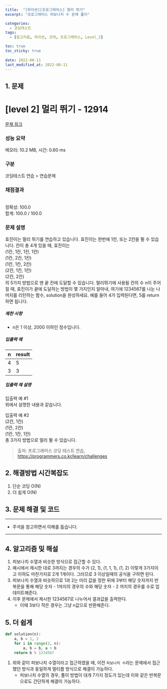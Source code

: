 ```yaml
---
title:  "[파이썬][프로그래머스] 멀리 뛰기"
excerpt: "프로그래머스 피보나치 수 문제 풀이"

categories:
  - 코딩테스트
tags:
  - [알고리즘, 파이썬, 코테, 프로그래머스, Level_2]

toc: true
toc_sticky: true
 
date: 2022-08-11
last_modified_at: 2022-08-11
---
```



## 1. 문제

# [level 2] 멀리 뛰기 - 12914 

[문제 링크](https://school.programmers.co.kr/learn/courses/30/lessons/12914) 

### 성능 요약

메모리: 10.2 MB, 시간: 0.60 ms

### 구분

코딩테스트 연습 > 연습문제

### 채점결과

<br/>정확성: 100.0<br/>합계: 100.0 / 100.0

### 문제 설명

<p>효진이는 멀리 뛰기를 연습하고 있습니다. 효진이는 한번에 1칸, 또는 2칸을 뛸 수 있습니다. 칸이 총 4개 있을 때, 효진이는<br>
(1칸, 1칸, 1칸, 1칸)<br>
(1칸, 2칸, 1칸)<br>
(1칸, 1칸, 2칸)<br>
(2칸, 1칸, 1칸)<br>
(2칸, 2칸)<br>
의 5가지 방법으로 맨 끝 칸에 도달할 수 있습니다. 멀리뛰기에 사용될 칸의 수 n이 주어질 때, 효진이가 끝에 도달하는 방법이 몇 가지인지 알아내, 여기에 1234567를 나눈 나머지를 리턴하는 함수, solution을 완성하세요. 예를 들어 4가 입력된다면, 5를 return하면 됩니다.</p>

<h5>제한 사항</h5>

<ul>
<li>n은 1 이상, 2000 이하인 정수입니다.</li>
</ul>

<h5>입출력 예</h5>
<table class="table">
        <thead><tr>
<th>n</th>
<th>result</th>
</tr>
</thead>
        <tbody><tr>
<td>4</td>
<td>5</td>
</tr>
<tr>
<td>3</td>
<td>3</td>
</tr>
</tbody>
      </table>
<h5>입출력 예 설명</h5>

<p>입출력 예 #1<br>
위에서 설명한 내용과 같습니다.</p>

<p>입출력 예 #2<br>
(2칸, 1칸)<br>
(1칸, 2칸)<br>
(1칸, 1칸, 1칸)<br>
총 3가지 방법으로 멀리 뛸 수 있습니다.</p>


> 출처: 프로그래머스 코딩 테스트 연습, https://programmers.co.kr/learn/challenges

## 2. 해결방법 시간복잡도
1. 단순 코딩 O(N)
2. 더 쉽게 O(N)

## 3. 문제 해결 및 코드
--- 

<script src="https://gist.github.com/godhin/1454595d96afdc2ce738abcc8d5d8b28.js"></script>

- 주석을 참고하면서 이해를 돕습니다.
---

## 4. 알고리즘 및 해설

1. 피보나치 수열과 비슷한 방식으로 접근할 수 있다.
2. 예시에서 제시한 대로 3까지는 경우의 수가 (2, 1), (1, 1, 1), (1, 2) 이렇게 3가지이고 이하도 마찬가지로 2개 1개이다. 그러므로 3 이상일때의 공식을 구하면 된다.
3. 피보나치 수열과 비슷하므로 1과 2는 미리 값을 정한 뒤에 3부터 해당 숫자까지 반복문을 통해 해당 숫자 - 1까지의 경우의 수와 해당 숫자 - 2 까지의 경우를 수로 업데이트해준다.
4. 이후 문제에서 제시한 1234567로 나누어서 결과값을 출력한다.
    - 이때 3보다 작은 경우는 그냥 n값으로 반환해준다.

## 5. 더 쉽게

```python
def solution(n):
    a, b = 1, 2
    for i in range(2, n):
        a, b = b, a + b
    return b % 1234567
```

1. 위와 같이 피보나치 수열이라고 접근하였을 때, 이전 `피보나치 수`라는 문제에서 접근했던 방식과 동일하게 멀티플 방식으로 해결이 가능하다.
    - 피보나치 수열의 경우, 풀이 방법이 대개 7가지 정도가 있는데 이와 같은 반복문으로도 간단하게 해결이 가능하다.